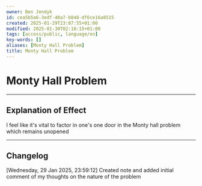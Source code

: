 ```yaml
---
owner: Ben Jendyk
id: cea5b5a6-3edf-48a7-b848-df6ce16a8515
created: 2025-01-29T23:07:55+01:00
modified: 2025-01-30T02:18:15+01:00
tags: [access/public, language/en]
key-words: []
aliases: [Monty Hall Problem]
title: Monty Hall Problem
---
```


# Monty Hall Problem

---

## Explanation of Effect

I feel like it's vital to factor in one's one door in the Monty hall problem which remains unopened

---

## Changelog

[Wednesday, 29 Jan 2025, 23:59:12] Created note and added initial comment of my thoughts on the nature of the problem
